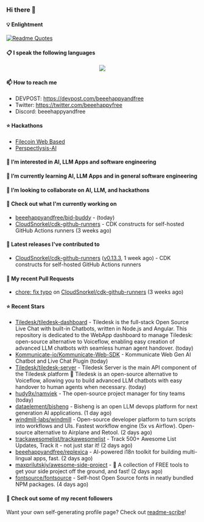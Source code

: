### Hi there 👋

#### 💡 Enlightment
[![Readme Quotes](https://quotes-github-readme.vercel.app/api?type=horizontal&theme=nord)](https://github.com/piyushsuthar/github-readme-quotes)

#### 📋 I speak the following languages

<p align="center">
  <a href="https://skillicons.dev">
    <img src="https://skillicons.dev/icons?i=git,kubernetes,docker,c,vim,terraform,python,typescript,java" />
  </a>
</p>


#### 📫 How to reach me
- DEVPOST: https://devpost.com/beeehappyandfree
- Twitter: https://twitter.com/beeehappyfree
- Discord: beeehappyandfree

#### ⭐️ Hackathons
- [Filecoin Web Based](https://devpost.com/software/youtube-dl-dweb)
- [Perspectlysis-AI](https://perspectlysis-ai.vercel.app)

#### 👀 I’m interested in AI, LLM Apps and software engineering

#### 🌱 I’m currently learning AI, LLM Apps and in general software engineering

#### 💞️ I’m looking to collaborate on AI, LLM, and hackathons

#### 👷 Check out what I'm currently working on

- [beeehappyandfree/bid-buddy](https://github.com/beeehappyandfree/bid-buddy) -  (today)
- [CloudSnorkel/cdk-github-runners](https://github.com/CloudSnorkel/cdk-github-runners) - CDK constructs for self-hosted GitHub Actions runners (3 weeks ago)

#### 🔭 Latest releases I've contributed to

- [CloudSnorkel/cdk-github-runners](https://github.com/CloudSnorkel/cdk-github-runners) ([v0.13.3](https://github.com/CloudSnorkel/cdk-github-runners/releases/tag/v0.13.3), 1 week ago) - CDK constructs for self-hosted GitHub Actions runners

#### 🔨 My recent Pull Requests

- [chore: fix typo](https://github.com/CloudSnorkel/cdk-github-runners/pull/542) on [CloudSnorkel/cdk-github-runners](https://github.com/CloudSnorkel/cdk-github-runners) (3 weeks ago)

#### ⭐ Recent Stars

- [Tiledesk/tiledesk-dashboard](https://github.com/Tiledesk/tiledesk-dashboard) - Tiledesk is the full-stack Open Source Live Chat with built-in Chatbots, written in Node.js and Angular. This repository is dedicated to the WebApp dashboard to manage Tiledesk: open-source alternative to Voiceflow, enabling easy creation of advanced LLM chatbots with seamless human agent handover. (today)
- [Kommunicate-io/Kommunicate-Web-SDK](https://github.com/Kommunicate-io/Kommunicate-Web-SDK) - Kommunicate Web Gen AI Chatbot and Live Chat Plugin (today)
- [Tiledesk/tiledesk-server](https://github.com/Tiledesk/tiledesk-server) - Tiledesk Server is the main API component of the Tiledesk platform 🚀 Tiledesk is an open-source alternative to Voiceflow, allowing you to build advanced LLM chatbots with easy handover to human agents when necessary. (today)
- [hudy9x/namviek](https://github.com/hudy9x/namviek) - The open-source project manager for tiny teams (today)
- [dataelement/bisheng](https://github.com/dataelement/bisheng) - Bisheng is an open LLM devops platform for next generation AI applications. (1 day ago)
- [windmill-labs/windmill](https://github.com/windmill-labs/windmill) - Open-source developer platform to turn scripts into workflows and UIs. Fastest workflow engine (5x vs Airflow). Open-source alternative to Airplane and Retool. (2 days ago)
- [trackawesomelist/trackawesomelist](https://github.com/trackawesomelist/trackawesomelist) - Track 500&#43; Awesome List Updates, Track it - not just star it! (2 days ago)
- [beeehappyandfree/replexica](https://github.com/beeehappyandfree/replexica) - AI-powered i18n toolkit for building multi-lingual apps, fast. (2 days ago)
- [maxprilutskiy/awesome-side-project](https://github.com/maxprilutskiy/awesome-side-project) - 🔖 A collection of FREE tools to get your side project off the ground, and fast! (2 days ago)
- [fontsource/fontsource](https://github.com/fontsource/fontsource) - Self-host Open Source fonts in neatly bundled NPM packages. (4 days ago)

#### 👯 Check out some of my recent followers


Want your own self-generating profile page? Check out [readme-scribe](https://github.com/muesli/readme-scribe)!
